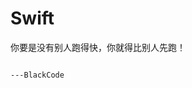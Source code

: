 Swift
=====



你要是没有别人跑得快，你就得比别人先跑！


                                                                              ---BlackCode
